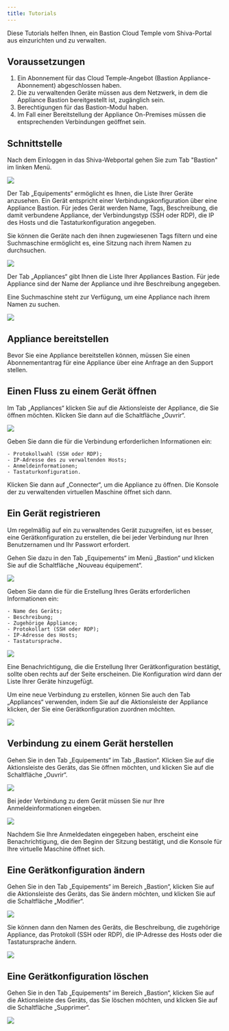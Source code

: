 ```yaml
---
title: Tutorials
---
```


Diese Tutorials helfen Ihnen, ein Bastion Cloud Temple vom Shiva-Portal aus einzurichten und zu verwalten.

## Voraussetzungen

1. Ein Abonnement für das Cloud Temple-Angebot (Bastion Appliance-Abonnement) abgeschlossen haben.
2. Die zu verwaltenden Geräte müssen aus dem Netzwerk, in dem die Appliance Bastion bereitgestellt ist, zugänglich sein.
3. Berechtigungen für das Bastion-Modul haben.
4. Im Fall einer Bereitstellung der Appliance On-Premises müssen die entsprechenden Verbindungen geöffnet sein.

## Schnittstelle

Nach dem Einloggen in das Shiva-Webportal gehen Sie zum Tab "Bastion" im linken Menü.

![](images/sessions.png)

Der Tab „Equipements“ ermöglicht es Ihnen, die Liste Ihrer Geräte anzusehen. Ein Gerät entspricht einer Verbindungskonfiguration über eine Appliance Bastion. Für jedes Gerät werden Name, Tags, Beschreibung, die damit verbundene Appliance, der Verbindungstyp (SSH oder RDP), die IP des Hosts und die Tastaturkonfiguration angegeben.

Sie können die Geräte nach den ihnen zugewiesenen Tags filtern und eine Suchmaschine ermöglicht es, eine Sitzung nach ihrem Namen zu durchsuchen.

![](images/sessions2.png)

Der Tab „Appliances“ gibt Ihnen die Liste Ihrer Appliances Bastion. Für jede Appliance sind der Name der Appliance und ihre Beschreibung angegeben.

Eine Suchmaschine steht zur Verfügung, um eine Appliance nach ihrem Namen zu suchen.

![](images/appliances.png)

## Appliance bereitstellen
Bevor Sie eine Appliance bereitstellen können, müssen Sie einen Abonnementantrag für eine Appliance über eine Anfrage an den Support stellen.

## Einen Fluss zu einem Gerät öffnen
Im Tab „Appliances“ klicken Sie auf die Aktionsleiste der Appliance, die Sie öffnen möchten. Klicken Sie dann auf die Schaltfläche „Ouvrir“.

![](images/ouvrir_appliance.png)

Geben Sie dann die für die Verbindung erforderlichen Informationen ein:

    - Protokollwahl (SSH oder RDP);
    - IP-Adresse des zu verwaltenden Hosts;
    - Anmeldeinformationen;
    - Tastaturkonfiguration.

Klicken Sie dann auf „Connecter“, um die Appliance zu öffnen. Die Konsole der zu verwaltenden virtuellen Maschine öffnet sich dann.

## Ein Gerät registrieren

Um regelmäßig auf ein zu verwaltendes Gerät zuzugreifen, ist es besser, eine Gerätkonfiguration zu erstellen, die bei jeder Verbindung nur Ihren Benutzernamen und Ihr Passwort erfordert.

Gehen Sie dazu in den Tab „Equipements“ im Menü „Bastion“ und klicken Sie auf die Schaltfläche „Nouveau équipement“.

![](images/creer_session.png)

Geben Sie dann die für die Erstellung Ihres Geräts erforderlichen Informationen ein:

    - Name des Geräts;
    - Beschreibung;
    - Zugehörige Appliance;
    - Protokollart (SSH oder RDP);
    - IP-Adresse des Hosts;
    - Tastatursprache.

![](images/creer_session2.png)

Eine Benachrichtigung, die die Erstellung Ihrer Gerätkonfiguration bestätigt, sollte oben rechts auf der Seite erscheinen. Die Konfiguration wird dann der Liste Ihrer Geräte hinzugefügt.

Um eine neue Verbindung zu erstellen, können Sie auch den Tab „Appliances“ verwenden, indem Sie auf die Aktionsleiste der Appliance klicken, der Sie eine Gerätkonfiguration zuordnen möchten.

![](images/creer_session3.png)

## Verbindung zu einem Gerät herstellen

Gehen Sie in den Tab „Equipements“ im Tab „Bastion“. Klicken Sie auf die Aktionsleiste des Geräts, das Sie öffnen möchten, und klicken Sie auf die Schaltfläche „Ouvrir“.

![](images/ouvrir_session.png)

Bei jeder Verbindung zu dem Gerät müssen Sie nur Ihre Anmeldeinformationen eingeben.

![](images/ouvrir_session2.png)

Nachdem Sie Ihre Anmeldedaten eingegeben haben, erscheint eine Benachrichtigung, die den Beginn der Sitzung bestätigt, und die Konsole für Ihre virtuelle Maschine öffnet sich.

## Eine Gerätkonfiguration ändern

Gehen Sie in den Tab „Equipements“ im Bereich „Bastion“, klicken Sie auf die Aktionsleiste des Geräts, das Sie ändern möchten, und klicken Sie auf die Schaltfläche „Modifier“.

![](images/modifier_session.png)

Sie können dann den Namen des Geräts, die Beschreibung, die zugehörige Appliance, das Protokoll (SSH oder RDP), die IP-Adresse des Hosts oder die Tastatursprache ändern.

![](images/modifier_session2.png)

## Eine Gerätkonfiguration löschen

Gehen Sie in den Tab „Equipements“ im Bereich „Bastion“, klicken Sie auf die Aktionsleiste des Geräts, das Sie löschen möchten, und klicken Sie auf die Schaltfläche „Supprimer“.

![](images/supprimer_session.png)